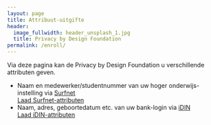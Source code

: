 ```yaml
---
layout: page
title: Attribuut-uitgifte
header:
  image_fullwidth: header_unsplash_1.jpg
  title: Privacy by Design Foundation
permalink: /enroll/
---
```


<style type="text/css">
  a.button {
    margin-bottom: 5px;
    margin-top: 5px;
  }
</style>

Via deze pagina kan de Privacy by Design Foundation u verschillende attributen geven.

* Naam en medewerker/studentnummer van uw hoger onderwijs-instelling via [Surfnet](https://surfconext.nl/)
  <br/><a class="button" href="/enroll/surfnet">Laad Surfnet-attributen</a>
* Naam, adres, geboortedatum etc. van uw bank-login via [iDIN](https://www.idin.nl/consumenten/)
  <br/><a class="button" href="/tomcat/irma_idin_server/">Laad iDIN-attributen</a>
